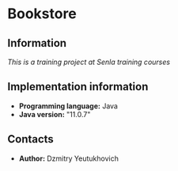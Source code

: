 # Bookstore
## Information
*This is a training project at Senla training courses*
## Implementation information
* **Programming language:** Java 
* **Java version:** "11.0.7"
## Contacts
* **Author:** Dzmitry Yeutukhovich
